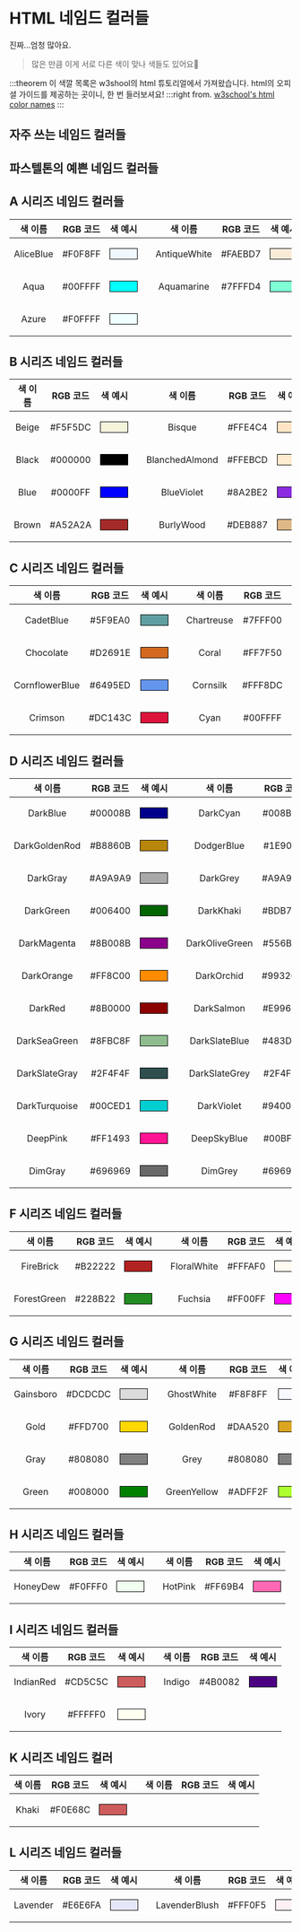 # HTML 네임드 컬러들
진짜...엄청 많아요.
> 많은 만큼 이게 서로 다른 색이 맞나 색들도 있어요:rofl:

:::theorem 이 색깔 목록은 w3shool의 html 튜토리얼에서 가져왔습니다.
html의 오피셜 가이드를 제공하는 곳이니, 한 번 들러보셔요!
:::right
from. [w3school's html color names](https://www.w3schools.com/colors/colors_names.asp)
:::

## 자주 쓰는 네임드 컬러들

## 파스텔톤의 예쁜 네임드 컬러들

## A 시리즈 네임드 컬러들
|색 이름|RGB 코드|색 예시||색 이름|RGB 코드|색 예시|
|:---:|:---:|:---:|:---:|:---:|:---:|:---:|
|AliceBlue|#F0F8FF|<table style="border: black 1px solid; width:50px; height: 20px;background-color: AliceBlue"></table>||AntiqueWhite|#FAEBD7|<table style="border: black 1px solid; width:50px; height: 20px;background-color: AntiqueWhite"></table>|
|Aqua|#00FFFF|<table style="border: black 1px solid; width:50px; height: 20px;background-color: Aqua"></table>||Aquamarine|#7FFFD4|<table style="border: black 1px solid; width:50px; height: 20px;background-color: Aquamarine"></table>|
|Azure|#F0FFFF|<table style="border: black 1px solid; width:50px; height: 20px;background-color: Azure"></table>|||||

## B 시리즈 네임드 컬러들
|색 이름|RGB 코드|색 예시||색 이름|RGB 코드|색 예시|
|:---:|:---:|:---:|:---:|:---:|:---:|:---:|
|Beige|#F5F5DC|<table style="border: black 1px solid; width:50px; height: 20px;background-color: Beige"></table>||Bisque|#FFE4C4|<table style="border: black 1px solid; width:50px; height: 20px;background-color: Bisque"></table>|
|Black|#000000|<table style="border: black 1px solid; width:50px; height: 20px;background-color: Black"></table>||BlanchedAlmond|#FFEBCD|<table style="border: black 1px solid; width:50px; height: 20px;background-color: BlanchedAlmond"></table>|
|Blue|#0000FF|<table style="border: black 1px solid; width:50px; height: 20px;background-color: Blue"></table>||BlueViolet|#8A2BE2|<table style="border: black 1px solid; width:50px; height: 20px;background-color: BlueViolet"></table>|
|Brown|#A52A2A|<table style="border: black 1px solid; width:50px; height: 20px;background-color: Brown"></table>||BurlyWood|#DEB887|<table style="border: black 1px solid; width:50px; height: 20px;background-color: BurlyWood"></table>|

## C 시리즈 네임드 컬러들
|색 이름|RGB 코드|색 예시||색 이름|RGB 코드|색 예시|
|:---:|:---:|:---:|:---:|:---:|:---:|:---:|
|CadetBlue|#5F9EA0|<table style="border: black 1px solid; width:50px; height: 20px;background-color: CadetBlue"></table>||Chartreuse|#7FFF00|<table style="border: black 1px solid; width:50px; height: 20px;background-color: Chartreuse"></table>|
|Chocolate|#D2691E|<table style="border: black 1px solid; width:50px; height: 20px;background-color: Chocolate"></table>||Coral|#FF7F50|<table style="border: black 1px solid; width:50px; height: 20px;background-color: Coral"></table>|
|CornflowerBlue|#6495ED|<table style="border: black 1px solid; width:50px; height: 20px;background-color: CornflowerBlue"></table>||Cornsilk|#FFF8DC|<table style="border: black 1px solid; width:50px; height: 20px;background-color: Cornsilk"></table>|
|Crimson|#DC143C|<table style="border: black 1px solid; width:50px; height: 20px;background-color: Crimson"></table>||Cyan|#00FFFF|<table style="border: black 1px solid; width:50px; height: 20px;background-color: Cyan"></table>|

## D 시리즈 네임드 컬러들
|색 이름|RGB 코드|색 예시||색 이름|RGB 코드|색 예시|
|:---:|:---:|:---:|:---:|:---:|:---:|:---:|
|DarkBlue|#00008B|<table style="border: black 1px solid; width:50px; height: 20px;background-color: DarkBlue"></table>||DarkCyan|#008B8B|<table style="border: black 1px solid; width:50px; height: 20px;background-color: DarkCyan"></table>|
|DarkGoldenRod|#B8860B|<table style="border: black 1px solid; width:50px; height: 20px;background-color: DarkGoldenRod"></table>||DodgerBlue|#1E90FF|<table style="border: black 1px solid; width:50px; height: 20px;background-color: DodgerBlue"></table>|
|DarkGray|#A9A9A9|<table style="border: black 1px solid; width:50px; height: 20px;background-color: DarkGray"></table>||DarkGrey|#A9A9A9|<table style="border: black 1px solid; width:50px; height: 20px;background-color: DarkGrey"></table>|
|DarkGreen|#006400|<table style="border: black 1px solid; width:50px; height: 20px;background-color: DarkGreen"></table>||DarkKhaki|#BDB76B|<table style="border: black 1px solid; width:50px; height: 20px;background-color: DarkKhaki"></table>|
|DarkMagenta|#8B008B|<table style="border: black 1px solid; width:50px; height: 20px;background-color: DarkMagenta"></table>||DarkOliveGreen|#556B2F|<table style="border: black 1px solid; width:50px; height: 20px;background-color: DarkOliveGreen"></table>|
|DarkOrange|#FF8C00|<table style="border: black 1px solid; width:50px; height: 20px;background-color: DarkOrange"></table>||DarkOrchid|#9932CC|<table style="border: black 1px solid; width:50px; height: 20px;background-color: DarkOrchid"></table>|
|DarkRed|#8B0000|<table style="border: black 1px solid; width:50px; height: 20px;background-color: DarkRed"></table>||DarkSalmon|#E9967A|<table style="border: black 1px solid; width:50px; height: 20px;background-color: DarkSalmon"></table>|
|DarkSeaGreen|#8FBC8F|<table style="border: black 1px solid; width:50px; height: 20px;background-color: DarkSeaGreen"></table>||DarkSlateBlue|#483D8B|<table style="border: black 1px solid; width:50px; height: 20px;background-color: DarkSlateBlue"></table>|
|DarkSlateGray|#2F4F4F|<table style="border: black 1px solid; width:50px; height: 20px;background-color: DarkSlateGray"></table>||DarkSlateGrey|#2F4F4F|<table style="border: black 1px solid; width:50px; height: 20px;background-color: DarkSlateGrey"></table>|
|DarkTurquoise|#00CED1|<table style="border: black 1px solid; width:50px; height: 20px;background-color: DarkTurquoise"></table>||DarkViolet|#9400D3|<table style="border: black 1px solid; width:50px; height: 20px;background-color: DarkViolet"></table>|
|DeepPink|#FF1493|<table style="border: black 1px solid; width:50px; height: 20px;background-color: DeepPink"></table>||DeepSkyBlue|#00BFFF|<table style="border: black 1px solid; width:50px; height: 20px;background-color: DeepSkyBlue"></table>|
|DimGray|#696969|<table style="border: black 1px solid; width:50px; height: 20px;background-color: DimGray"></table>||DimGrey|#696969|<table style="border: black 1px solid; width:50px; height: 20px;background-color: DimGrey"></table>|

## F 시리즈 네임드 컬러들
|색 이름|RGB 코드|색 예시||색 이름|RGB 코드|색 예시|
|:---:|:---:|:---:|:---:|:---:|:---:|:---:|
|FireBrick|#B22222|<table style="border: black 1px solid; width:50px; height: 20px;background-color: FireBrick"></table>||FloralWhite|#FFFAF0|<table style="border: black 1px solid; width:50px; height: 20px;background-color: FloralWhite"></table>|
|ForestGreen|#228B22|<table style="border: black 1px solid; width:50px; height: 20px;background-color: ForestGreen"></table>||Fuchsia|#FF00FF|<table style="border: black 1px solid; width:50px; height: 20px;background-color: Fuchsia"></table>|

## G 시리즈 네임드 컬러들
|색 이름|RGB 코드|색 예시||색 이름|RGB 코드|색 예시|
|:---:|:---:|:---:|:---:|:---:|:---:|:---:|
|Gainsboro|#DCDCDC|<table style="border: black 1px solid; width:50px; height: 20px;background-color: Gainsboro"></table>||GhostWhite|#F8F8FF|<table style="border: black 1px solid; width:50px; height: 20px;background-color: GhostWhite"></table>|
|Gold|#FFD700|<table style="border: black 1px solid; width:50px; height: 20px;background-color: Gold"></table>||GoldenRod|#DAA520|<table style="border: black 1px solid; width:50px; height: 20px;background-color: GoldenRod"></table>|
|Gray|#808080|<table style="border: black 1px solid; width:50px; height: 20px;background-color: Gray"></table>||Grey|#808080|<table style="border: black 1px solid; width:50px; height: 20px;background-color: Grey"></table>|
|Green|#008000|<table style="border: black 1px solid; width:50px; height: 20px;background-color: Green"></table>||GreenYellow|#ADFF2F|<table style="border: black 1px solid; width:50px; height: 20px;background-color: GreenYellow"></table>|

## H 시리즈 네임드 컬러들
|색 이름|RGB 코드|색 예시||색 이름|RGB 코드|색 예시|
|:---:|:---:|:---:|:---:|:---:|:---:|:---:|
|HoneyDew|#F0FFF0|<table style="border: black 1px solid; width:50px; height: 20px;background-color: HoneyDew"></table>||HotPink|#FF69B4|<table style="border: black 1px solid; width:50px; height: 20px;background-color: HotPink"></table>|

## I 시리즈 네임드 컬러들
|색 이름|RGB 코드|색 예시||색 이름|RGB 코드|색 예시|
|:---:|:---:|:---:|:---:|:---:|:---:|:---:|
|IndianRed|#CD5C5C|<table style="border: black 1px solid; width:50px; height: 20px;background-color: IndianRed"></table>||Indigo|#4B0082|<table style="border: black 1px solid; width:50px; height: 20px;background-color: Indigo"></table>|
|Ivory|#FFFFF0|<table style="border: black 1px solid; width:50px; height: 20px;background-color: Ivory"></table>|||||

## K 시리즈 네임드 컬러
|색 이름|RGB 코드|색 예시||색 이름|RGB 코드|색 예시|
|:---:|:---:|:---:|:---:|:---:|:---:|:---:|
|Khaki|#F0E68C|<table style="border: black 1px solid; width:50px; height: 20px;background-color: IndianRed"></table>|||||

## L 시리즈 네임드 컬러들
|색 이름|RGB 코드|색 예시||색 이름|RGB 코드|색 예시|
|:---:|:---:|:---:|:---:|:---:|:---:|:---:|
|Lavender|#E6E6FA|<table style="border: black 1px solid; width:50px; height: 20px;background-color: Lavender"></table>||LavenderBlush|#FFF0F5|<table style="border: black 1px solid; width:50px; height: 20px;background-color: LavenderBlush"></table>|
